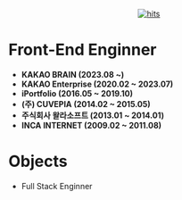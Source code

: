 <div align=center>

  [![hits](https://myhits.vercel.app/api/hit/https%3A%2F%2Fgithub.com%2Fjaeminkim87%2Fjaeminkim87?color=blue&label=hits&size=small)](https://myhits.vercel.app)
  
</div>

# Front-End Enginner
* **KAKAO BRAIN (2023.08 ~)**
* **KAKAO Enterprise (2020.02 ~ 2023.07)**
* **iPortfolio (2016.05 ~ 2019.10)**
* **(주) CUVEPIA (2014.02 ~ 2015.05)**
* **주식회사 왈라소프트 (2013.01 ~ 2014.01)**
* **INCA INTERNET (2009.02 ~ 2011.08)**

# Objects
* Full Stack Enginner
